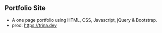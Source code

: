 ## Portfolio Site

- A one page portfolio using HTML, CSS, Javascript, jQuery & Bootstrap.
- prod: https://trina.dev
